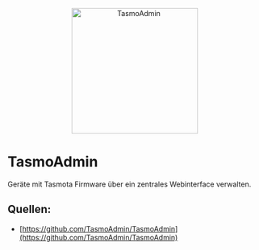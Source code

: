 <p align="center">
<a href="https://github.com/TasmoAdmin/TasmoAdmin"><img src="https://raw.githubusercontent.com/TasmoAdmin/TasmoAdmin/master/tasmoadmin/resources/img/logo_small.PNG" alt="TasmoAdmin" width="250px"></a><br/>
</p>

# TasmoAdmin
Geräte mit Tasmota Firmware über ein zentrales Webinterface verwalten.

## Quellen:
* [https://github.com/TasmoAdmin/TasmoAdmin](https://github.com/TasmoAdmin/TasmoAdmin)
